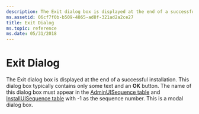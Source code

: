 ```yaml
---
description: The Exit dialog box is displayed at the end of a successful installation.
ms.assetid: 06cf7f0b-b509-4865-ad8f-321ad2a2ce27
title: Exit Dialog
ms.topic: reference
ms.date: 05/31/2018
---
```


# Exit Dialog

The Exit dialog box is displayed at the end of a successful installation. This dialog box typically contains only some text and an **OK** button. The name of this dialog box must appear in the [AdminUISequence table](adminuisequence-table.md) and [InstallUISequence table](installuisequence-table.md) with -1 as the sequence number. This is a modal dialog box.

 

 



